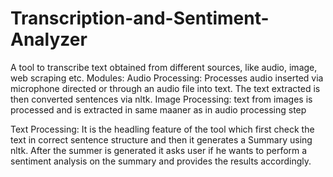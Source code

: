 # Transcription-and-Sentiment-Analyzer
A tool to transcribe text obtained from different sources, like audio, image, web scraping etc.
Modules:
Audio Processing:
  Processes audio inserted via microphone directed or through an audio file into text. The text extracted is then converted sentences via nltk.
Image Processing:
  text from images is processed and is extracted in same maaner as in audio processing step

Text Processing:
  It is the headling feature of the tool which first check the text in correct sentence structure and then it generates a Summary using nltk.
  After the summer is generated it asks user if he wants to perform a sentiment analysis on the summary and provides the results accordingly.

